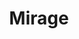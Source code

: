 ---
layout: post
title:  "Mirage"
image0: https://farm6.staticflickr.com/5580/14632890020_7aba1cd07e_b.jpg
image1:
image2:
thumbnail:
dimensionX: 39"
dimensionY: 6.5"
dimensionZ: 4"
materials: Walnut, Copper
price: $200
---